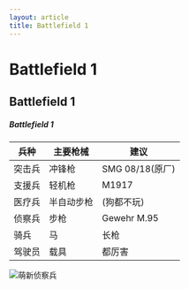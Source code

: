 ```yaml
---
layout: article
title: Battlefield 1
---
```


# Battlefield 1

## Battlefield 1

##### Battlefield 1

| 兵种   | 主要枪械   | 建议            |
| ------ | ---------- | --------------- |
| 突击兵 | 冲锋枪     | SMG 08/18(原厂) |
| 支援兵 | 轻机枪     | M1917           |
| 医疗兵 | 半自动步枪 | (狗都不玩)      |
| 侦察兵 | 步枪       | Gewehr M.95     |
| 骑兵   | 马         | 长枪            |
| 驾驶员 | 载具       | 都厉害          |



<img src="https://pic1.zhimg.com/80/v2-3611512364b29634faa1c29e643f8445_720w.jpg?source=1940ef5c" alt="萌新侦察兵"  />


